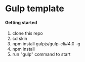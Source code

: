 # Gulp template
#### Getting started
1. clone this repo
2. cd skin
3. npm install gulpjs/gulp-cli#4.0 -g
4. npm install
5. run "gulp" command to start
